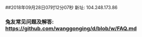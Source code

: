 ##2018年09月28日07时12分07秒 新址: 104.248.173.86
### 兔友常见问题及解答: https://github.com/wanggonging/d/blob/w/FAQ.md
